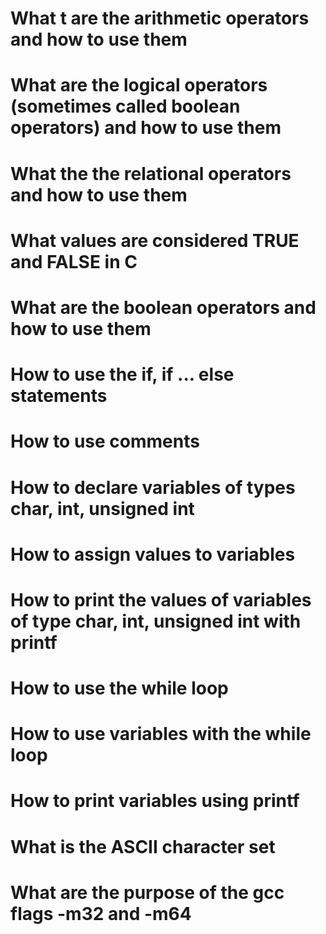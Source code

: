 #  What t are the arithmetic operators and how to use them
#  What are the logical operators (sometimes called boolean operators) and how to use them
#  What the the relational operators and how to use them
#  What values are considered TRUE and FALSE in C
#  What are the boolean operators and how to use them
#  How to use the if, if ... else statements
#  How to use comments
#  How to declare variables of types char, int, unsigned int
#  How to assign values to variables
#  How to print the values of variables of type char, int, unsigned int with printf
#  How to use the while loop
#  How to use variables with the while loop		
#  How to print variables using printf
#  What is the ASCII character set
#  What are the purpose of the gcc flags -m32 and -m64
